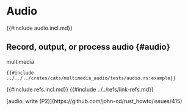 # Audio

{{#include audio.incl.md}}

## Record, output, or process audio {#audio}

 multimedia

```rust,editable
{{#include ../../../crates/cats/multimedia_audio/tests/audio.rs:example}}
```

{{#include refs.incl.md}}
{{#include ../../refs/link-refs.md}}

<div class="hidden">
[audio: write (P2)](https://github.com/john-cd/rust_howto/issues/415)

</div>
